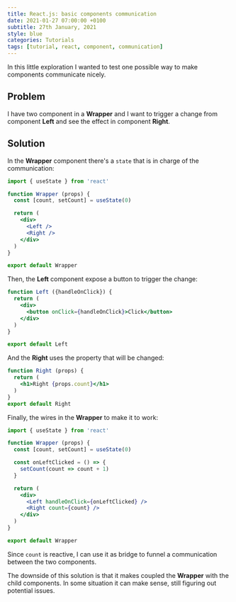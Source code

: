 ```yaml
---
title: React.js: basic components communication
date: 2021-01-27 07:00:00 +0100
subtitle: 27th January, 2021
style: blue
categories: Tutorials
tags: [tutorial, react, component, communication]
---
```


In this little exploration I wanted to test one possible way to make components communicate nicely.

## Problem

I have two component in a **Wrapper** and I want to trigger a change from component **Left** and see the effect in component **Right**.

## Solution

In the **Wrapper** component there's a `state` that is in charge of the communication:

```jsx
import { useState } from 'react'

function Wrapper (props) {
  const [count, setCount] = useState(0)

  return (
    <div>
      <Left />
      <Right />
    </div>
  )
}

export default Wrapper
```

Then, the **Left** component expose a button to trigger the change:

```jsx
function Left ({handleOnClick}) {
  return (
    <div>
      <button onClick={handleOnClick}>Click</button>
    </div>
  )
}

export default Left
```

And the **Right** uses the property that will be changed:

```jsx
function Right (props) {
  return (
    <h1>Right {props.count}</h1>
  )
}
export default Right
```

Finally, the wires in the **Wrapper** to make it to work:

```jsx
import { useState } from 'react'

function Wrapper (props) {
  const [count, setCount] = useState(0)

  const onLeftClicked = () => {
    setCount(count => count + 1)
  }

  return (
    <div>
      <Left handleOnClick={onLeftClicked} />
      <Right count={count} />
    </div>
  )
}

export default Wrapper
```

Since `count` is reactive, I can use it as bridge to funnel a communication between the two components. 

The downside of this solution is that it makes coupled the **Wrapper** with the child components. In some situation it can make sense, still figuring out potential issues.